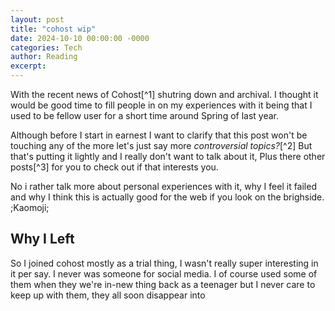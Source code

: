 ```yaml
---
layout: post
title: "cohost wip"
date: 2024-10-10 00:00:00 -0000
categories: Tech
author: Reading
excerpt: 
---
```


With the recent news of Cohost[^1] shutring down and archival. I thought it would be good time to fill people in on my experiences with it being that I used to be fellow user for a short time around Spring of last year.

Although before I start in earnest I want to clarify that this post won't be touching any of the more let's just say more *controversial topics?*[^2] But that's putting it lightly and I really don't want to talk about it, Plus there other posts[^3] for you to check out if that interests you.

No i rather talk more about personal experiences with it, why I feel it failed and why I think this is actually good for the web if you look on the brighside. ;Kaomoji;

## Why I Left

So I joined cohost mostly as a trial thing, I wasn't really super interesting in it per say. I never was someone for social media. I of course used some of them when they we're in-new thing back as a teenager but I never care to keep up with them, they all soon disappear into 